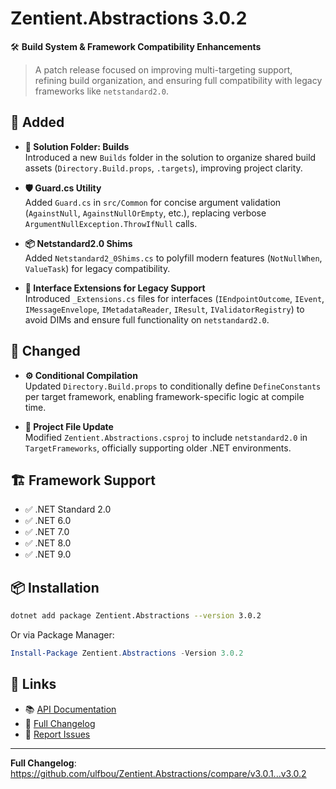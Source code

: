 ﻿# Zentient.Abstractions 3.0.2

🛠️ **Build System & Framework Compatibility Enhancements**

> A patch release focused on improving multi-targeting support, refining build organization, and ensuring full compatibility with legacy frameworks like `netstandard2.0`.

## 🧱 Added

- **📁 Solution Folder: Builds**  
  Introduced a new `Builds` folder in the solution to organize shared build assets (`Directory.Build.props`, `.targets`), improving project clarity.

- **🛡️ Guard.cs Utility**  
  Added `Guard.cs` in `src/Common` for concise argument validation (`AgainstNull`, `AgainstNullOrEmpty`, etc.), replacing verbose `ArgumentNullException.ThrowIfNull` calls.

- **📦 Netstandard2.0 Shims**  
  Added `Netstandard2_0Shims.cs` to polyfill modern features (`NotNullWhen`, `ValueTask`) for legacy compatibility.

- **🧩 Interface Extensions for Legacy Support**  
  Introduced `_Extensions.cs` files for interfaces (`IEndpointOutcome`, `IEvent`, `IMessageEnvelope`, `IMetadataReader`, `IResult`, `IValidatorRegistry`) to avoid DIMs and ensure full functionality on `netstandard2.0`.

## 🔧 Changed

- **⚙️ Conditional Compilation**  
  Updated `Directory.Build.props` to conditionally define `DefineConstants` per target framework, enabling framework-specific logic at compile time.

- **📄 Project File Update**  
  Modified `Zentient.Abstractions.csproj` to include `netstandard2.0` in `TargetFrameworks`, officially supporting older .NET environments.

## 🏗️ Framework Support

- ✅ .NET Standard 2.0  
- ✅ .NET 6.0  
- ✅ .NET 7.0  
- ✅ .NET 8.0  
- ✅ .NET 9.0  

## 📦 Installation

```bash
dotnet add package Zentient.Abstractions --version 3.0.2
```

Or via Package Manager:

```powershell
Install-Package Zentient.Abstractions -Version 3.0.2
```

## 🔗 Links

- 📚 [API Documentation](https://ulfbou.github.io/Zentient.Abstractions/)  
- 📝 [Full Changelog](https://github.com/ulfbou/Zentient.Abstractions/blob/main/CHANGELOG.md)  
- 🐛 [Report Issues](https://github.com/ulfbou/Zentient.Abstractions/issues)

---

**Full Changelog**: https://github.com/ulfbou/Zentient.Abstractions/compare/v3.0.1...v3.0.2
